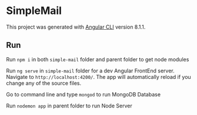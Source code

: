 # SimpleMail

This project was generated with [Angular CLI](https://github.com/angular/angular-cli) version 8.1.1.

## Run

Run `npm i` in both `simple-mail` folder and parent folder to get node modules

Run `ng serve` in `simple-mail` folder for a dev Angular FrontEnd server. Navigate to `http://localhost:4200/`. The app will automatically reload if you change any of the source files.

Go to command line and type `mongod` to run MongoDB Database

Run `nodemon app` in parent folder to run Node Server
